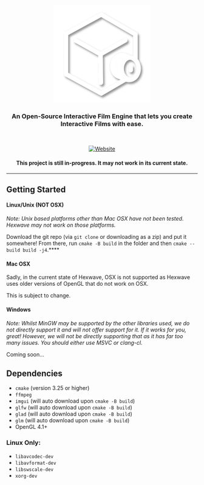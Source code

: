 <div align="center"><img src="extras/HexwaveIcon.png" width="256" height="256" alt="Hexwave"/>
<h3>An Open-Source Interactive Film Engine that lets you create Interactive Films with ease.</h3>
<br />

[![Website](https://img.shields.io/badge/Visit_the_website!-site?style=for-the-badge&link=https%3A%2F%2Fhexwave.cc%2F)](https://hexwave.cc)

<h4>This project is still in-progress. It may not work in its current state.</h4>

</div>

<hr />

## Getting Started

#### Linux/Unix (NOT OSX)

*Note: Unix based platforms other than Mac OSX have not been tested. Hexwave may not work on those platforms.*

Download the git repo (via `git clone` or downloading as a zip) and put it somewhere! From there, run `cmake -B build` in the folder and then `cmake --build build -j4`.****

#### Mac OSX

Sadly, in the current state of Hexwave, OSX is not supported as Hexwave uses older versions of OpenGL that do not work on OSX.

This is subject to change.

#### Windows

*Note: Whilst MinGW may be supported by the other libraries used, we do not directly support it and will not offer support for it. If it works for you, great! However, we will not be directly supporting that as it has far too many issues. You should either use MSVC or clang-cl.*

Coming soon...

## Dependencies

- `cmake` (version 3.25 or higher)
- `ffmpeg`
- `imgui` (will auto download upon `cmake -B build`)
- `glfw` (will auto download upon `cmake -B build`)
- `glad` (will auto download upon `cmake -B build`)
- `glm` (will auto download upon `cmake -B build`)
- OpenGL 4.1+

### Linux Only:

- `libavcodec-dev`
- `libavformat-dev`
- `libswscale-dev`
- `xorg-dev`